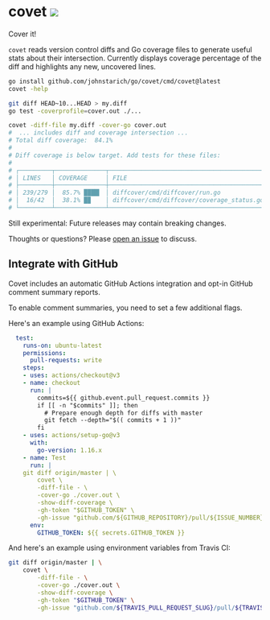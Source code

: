 # covet <a href="https://johnstarich.com/go/covet"><img src="https://img.shields.io/badge/gopages-reference-%235272B4" /></a>

Cover it!

`covet` reads version control diffs and Go coverage files to generate useful stats about their intersection.
Currently displays coverage percentage of the diff and highlights any new, uncovered lines.

```bash
go install github.com/johnstarich/go/covet/cmd/covet@latest
covet -help

git diff HEAD~10...HEAD > my.diff
go test -coverprofile=cover.out ./...

covet -diff-file my.diff -cover-go cover.out
#  ... includes diff and coverage intersection ...
# Total diff coverage:  84.1%
#
# Diff coverage is below target. Add tests for these files:
#
# ┌─────────┬──────────────┬────────────────────────────────────────────┐
# │ LINES   │ COVERAGE     │ FILE                                       │
# ├─────────┼──────────────┼────────────────────────────────────────────┤
# │ 239/279 │  85.7% ████▎ │ diffcover/cmd/diffcover/run.go             │
# │  16/42  │  38.1% █▉    │ diffcover/cmd/diffcover/coverage_status.go │
# └─────────┴──────────────┴────────────────────────────────────────────┘
```

Still experimental: Future releases may contain breaking changes.

Thoughts or questions? Please [open an issue](https://github.com/JohnStarich/go/issues/new) to discuss.


## Integrate with GitHub

Covet includes an automatic GitHub Actions integration and opt-in GitHub comment summary reports.

To enable comment summaries, you need to set a few additional flags.

Here's an example using GitHub Actions:
```yaml
  test:
    runs-on: ubuntu-latest
    permissions:
      pull-requests: write
    steps:
    - uses: actions/checkout@v3
    - name: checkout
      run: |
        commits=${{ github.event.pull_request.commits }}
        if [[ -n "$commits" ]]; then
          # Prepare enough depth for diffs with master
          git fetch --depth="$(( commits + 1 ))"
        fi
    - uses: actions/setup-go@v3
      with:
        go-version: 1.16.x
    - name: Test
      run: |
	git diff origin/master | \
	    covet \
		-diff-file - \
		-cover-go ./cover.out \
		-show-diff-coverage \
		-gh-token "$GITHUB_TOKEN" \
		-gh-issue "github.com/${GITHUB_REPOSITORY}/pull/${ISSUE_NUMBER}" 
      env:
        GITHUB_TOKEN: ${{ secrets.GITHUB_TOKEN }}
```

And here's an example using environment variables from Travis CI:
```bash
git diff origin/master | \
    covet \
        -diff-file - \
        -cover-go ./cover.out \
        -show-diff-coverage \
        -gh-token "$GITHUB_TOKEN" \
        -gh-issue "github.com/${TRAVIS_PULL_REQUEST_SLUG}/pull/${TRAVIS_PULL_REQUEST}"
```
